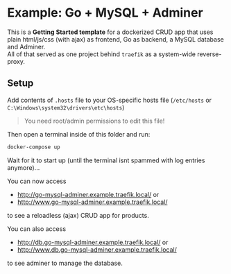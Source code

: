 # Example: Go + MySQL + Adminer

This is a **Getting Started template** for a dockerized CRUD app that uses plain html/js/css (with ajax) as frontend, Go as backend, a MySQL database and Adminer.  
All of that served as one project behind `traefik` as a system-wide reverse-proxy.

## Setup

Add contents of `.hosts` file to your OS-specific hosts file (`/etc/hosts` or `C:\Windows\system32\drivers\etc\hosts`)
> You need root/admin permissions to edit this file!

Then open a terminal inside of this folder and run:
```bash
docker-compose up
```

Wait for it to start up (until the terminal isnt spammed with log entries anymore)...

You can now access

- http://go-mysql-adminer.example.traefik.local/ or
- http://www.go-mysql-adminer.example.traefik.local/

to see a reloadless (ajax) CRUD app for products.

You can also access

- http://db.go-mysql-adminer.example.traefik.local/ or
- http://www.db.go-mysql-adminer.example.traefik.local/

to see adminer to manage the database.
